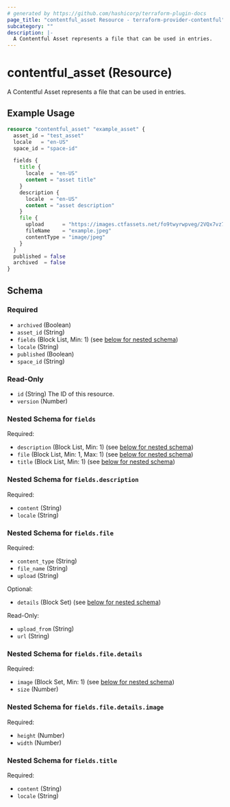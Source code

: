 ```yaml
---
# generated by https://github.com/hashicorp/terraform-plugin-docs
page_title: "contentful_asset Resource - terraform-provider-contentful"
subcategory: ""
description: |-
  A Contentful Asset represents a file that can be used in entries.
---
```


# contentful_asset (Resource)

A Contentful Asset represents a file that can be used in entries.

## Example Usage

```terraform
resource "contentful_asset" "example_asset" {
  asset_id = "test_asset"
  locale   = "en-US"
  space_id = "space-id"

  fields {
    title {
      locale  = "en-US"
      content = "asset title"
    }
    description {
      locale  = "en-US"
      content = "asset description"
    }
    file {
      upload      = "https://images.ctfassets.net/fo9twyrwpveg/2VQx7vz73aMEYi20MMgCk0/66e502115b1f1f973a944b4bd2cc536f/IC-1H_Modern_Stack_Website.svg"
      fileName    = "example.jpeg"
      contentType = "image/jpeg"
    }
  }
  published = false
  archived  = false
}
```

<!-- schema generated by tfplugindocs -->
## Schema

### Required

- `archived` (Boolean)
- `asset_id` (String)
- `fields` (Block List, Min: 1) (see [below for nested schema](#nestedblock--fields))
- `locale` (String)
- `published` (Boolean)
- `space_id` (String)

### Read-Only

- `id` (String) The ID of this resource.
- `version` (Number)

<a id="nestedblock--fields"></a>
### Nested Schema for `fields`

Required:

- `description` (Block List, Min: 1) (see [below for nested schema](#nestedblock--fields--description))
- `file` (Block List, Min: 1, Max: 1) (see [below for nested schema](#nestedblock--fields--file))
- `title` (Block List, Min: 1) (see [below for nested schema](#nestedblock--fields--title))

<a id="nestedblock--fields--description"></a>
### Nested Schema for `fields.description`

Required:

- `content` (String)
- `locale` (String)


<a id="nestedblock--fields--file"></a>
### Nested Schema for `fields.file`

Required:

- `content_type` (String)
- `file_name` (String)
- `upload` (String)

Optional:

- `details` (Block Set) (see [below for nested schema](#nestedblock--fields--file--details))

Read-Only:

- `upload_from` (String)
- `url` (String)

<a id="nestedblock--fields--file--details"></a>
### Nested Schema for `fields.file.details`

Required:

- `image` (Block Set, Min: 1) (see [below for nested schema](#nestedblock--fields--file--details--image))
- `size` (Number)

<a id="nestedblock--fields--file--details--image"></a>
### Nested Schema for `fields.file.details.image`

Required:

- `height` (Number)
- `width` (Number)




<a id="nestedblock--fields--title"></a>
### Nested Schema for `fields.title`

Required:

- `content` (String)
- `locale` (String)
